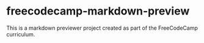 # freecodecamp-markdown-preview
This is a markdown previewer project created as part of the FreeCodeCamp curriculum.
